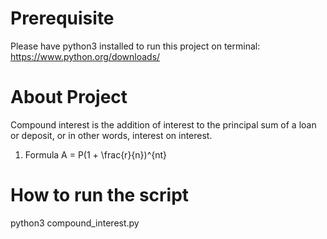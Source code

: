 # Prerequisite 
Please have python3 installed to run this project on terminal: https://www.python.org/downloads/


# About Project
Compound interest is the addition of interest to the principal sum of a loan or deposit, or in other words, interest on interest.
1. Formula
    A = P(1 + \frac{r}{n})^{nt}

# How to run the script
python3 compound_interest.py

